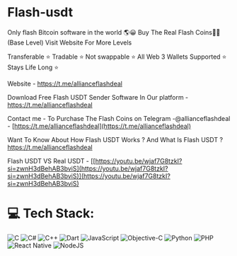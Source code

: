 # Flash-usdt
Only flash Bitcoin software in the world 🌎😀
Buy The Real Flash Coins💎🌉 (Base Level) Visit Website For More Levels

 Transferable ⭐️
 Tradable ⭐
 Not swappable ⭐️ 
 All Web 3 Wallets Supported ⭐️
 Stays Life Long ⭐️

Website - https://t.me/allianceflashdeal

Download Free Flash USDT Sender Software In Our platform - https://t.me/allianceflashdeal


Contact me - To Purchase The Flash Coins on Telegram -@allianceflashdeal - [https://t.me/allianceflashdeal](https://t.me/allianceflashdeal) 

Want To Know About How Flash USDT Works ? And What Is Flash USDT ?
https://t.me/allianceflashdeal

Flash USDT VS Real USDT - [[https://youtu.be/wjaf7G8tzkI?si=zwnH3dBehAB3bviS](https://youtu.be/wjaf7G8tzkI?si=zwnH3dBehAB3bviS)](https://youtu.be/wjaf7G8tzkI?si=zwnH3dBehAB3bviS)

# 💻 Tech Stack:
![C](https://img.shields.io/badge/c-%2300599C.svg?style=for-the-badge&logo=c&logoColor=white) ![C#](https://img.shields.io/badge/c%23-%23239120.svg?style=for-the-badge&logo=csharp&logoColor=white) ![C++](https://img.shields.io/badge/c++-%2300599C.svg?style=for-the-badge&logo=c%2B%2B&logoColor=white) ![Dart](https://img.shields.io/badge/dart-%230175C2.svg?style=for-the-badge&logo=dart&logoColor=white) ![JavaScript](https://img.shields.io/badge/javascript-%23323330.svg?style=for-the-badge&logo=javascript&logoColor=%23F7DF1E) ![Objective-C](https://img.shields.io/badge/OBJECTIVE--C-%233A95E3.svg?style=for-the-badge&logo=apple&logoColor=white) ![Python](https://img.shields.io/badge/python-3670A0?style=for-the-badge&logo=python&logoColor=ffdd54) ![PHP](https://img.shields.io/badge/php-%23777BB4.svg?style=for-the-badge&logo=php&logoColor=white) ![React Native](https://img.shields.io/badge/react_native-%2320232a.svg?style=for-the-badge&logo=react&logoColor=%2361DAFB) ![NodeJS](https://img.shields.io/badge/node.js-6DA55F?style=for-the-badge&logo=node.js&logoColor=white)
